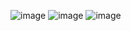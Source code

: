 ![image](https://github.com/user-attachments/assets/1214e8bf-40d7-48c3-9807-e59640756b4a)
![image](https://github.com/user-attachments/assets/a26a2b32-4acc-40c0-9d08-718d566ab16a)
![image](https://github.com/user-attachments/assets/fb9d62c0-5fa3-41dd-a47e-8a35979531c1)

